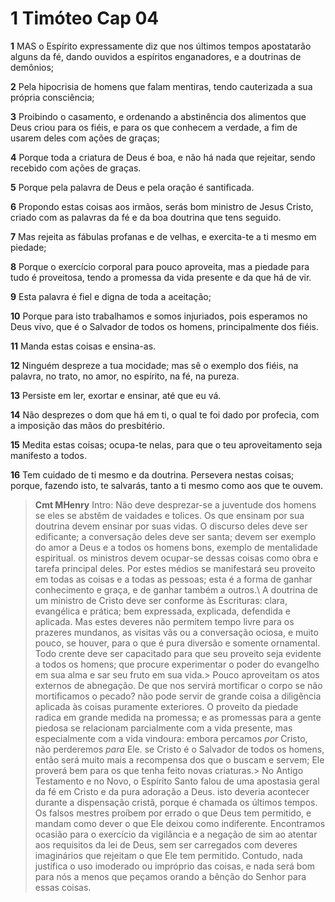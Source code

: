 # 1 Timóteo Cap 04

**1** 	MAS o Espírito expressamente diz que nos últimos tempos apostatarão alguns da fé, dando ouvidos a espíritos enganadores, e a doutrinas de demônios;

**2** 	Pela hipocrisia de homens que falam mentiras, tendo cauterizada a sua própria consciência;

**3** 	Proibindo o casamento, e ordenando a abstinência dos alimentos que Deus criou para os fiéis, e para os que conhecem a verdade, a fim de usarem deles com ações de graças;

**4** 	Porque toda a criatura de Deus é boa, e não há nada que rejeitar, sendo recebido com ações de graças.

**5** 	Porque pela palavra de Deus e pela oração é santificada.

**6** 	Propondo estas coisas aos irmãos, serás bom ministro de Jesus Cristo, criado com as palavras da fé e da boa doutrina que tens seguido.

**7** 	Mas rejeita as fábulas profanas e de velhas, e exercita-te a ti mesmo em piedade;

**8** 	Porque o exercício corporal para pouco aproveita, mas a piedade para tudo é proveitosa, tendo a promessa da vida presente e da que há de vir.

**9** 	Esta palavra é fiel e digna de toda a aceitação;

**10** 	Porque para isto trabalhamos e somos injuriados, pois esperamos no Deus vivo, que é o Salvador de todos os homens, principalmente dos fiéis.

**11** 	Manda estas coisas e ensina-as.

**12** 	Ninguém despreze a tua mocidade; mas sê o exemplo dos fiéis, na palavra, no trato, no amor, no espírito, na fé, na pureza.

**13** 	Persiste em ler, exortar e ensinar, até que eu vá.

**14** 	Não desprezes o dom que há em ti, o qual te foi dado por profecia, com a imposição das mãos do presbitério.

**15** 	Medita estas coisas; ocupa-te nelas, para que o teu aproveitamento seja manifesto a todos.

**16** 	Tem cuidado de ti mesmo e da doutrina. Persevera nestas coisas; porque, fazendo isto, te salvarás, tanto a ti mesmo como aos que te ouvem.


> **Cmt MHenry** Intro: Não deve desprezar-se a juventude dos homens se eles se abstêm de vaidades e tolices. Os que ensinam por sua doutrina devem ensinar por suas vidas. O discurso deles deve ser edificante; a conversação deles deve ser santa; devem ser exemplo do amor a Deus e a todos os homens bons, exemplo de mentalidade espiritual. os ministros devem ocupar-se dessas coisas como obra e tarefa principal deles. Por estes médios se manifestará seu proveito em todas as coisas e a todas as pessoas; esta é a forma de ganhar conhecimento e graça, e de ganhar também a outros.\ A doutrina de um ministro de Cristo deve ser conforme às Escrituras: clara, evangélica e prática; bem expressada, explicada, defendida e aplicada. Mas estes deveres não permitem tempo livre para os prazeres mundanos, as visitas vãs ou a conversação ociosa, e muito pouco, se houver, para o que é pura diversão e somente ornamental. Todo crente deve ser capacitado para que seu proveito seja evidente a todos os homens; que procure experimentar o poder do evangelho em sua alma e sar seu fruto em sua vida.> Pouco aproveitam os atos externos de abnegação. De que nos servirá mortificar o corpo se não mortificamos o pecado? não pode servir de grande coisa a diligência aplicada às coisas puramente exteriores. O proveito da piedade radica em grande medida na promessa; e as promessas para a gente piedosa se relacionam parcialmente com a vida presente, mas especialmente com a vida vindoura: embora percamos *por* Cristo, não perderemos *para* Ele. se Cristo é o Salvador de todos os homens, então será muito mais a recompensa dos que o buscam e servem; Ele proverá bem para os que tenha feito novas criaturas.> No Antigo Testamento e no Novo, o Espírito Santo falou de uma apostasia geral da fé em Cristo e da pura adoração a Deus. isto deveria acontecer durante a dispensação cristã, porque é chamada os últimos tempos. Os falsos mestres proíbem por errado o que Deus tem permitido, e mandam como dever o que Ele deixou como indiferente. Encontramos ocasião para o exercício da vigilância e a negação de sim ao atentar aos requisitos da lei de Deus, sem ser carregados com deveres imaginários que rejeitam o que Ele tem permitido. Contudo, nada justifica o uso imoderado ou impróprio das coisas, e nada será bom para nós a menos que peçamos orando a bênção do Senhor para essas coisas.